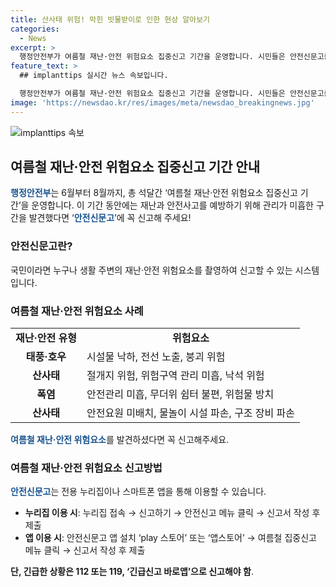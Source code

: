 ```yaml
---
title: 산사태 위험! 막힌 빗물받이로 인한 현상 알아보기
categories:
  - News
excerpt: >
  행정안전부가 여름철 재난·안전 위험요소 집중신고 기간을 운영합니다. 시민들은 안전신문고를 통해 생활 주변의 위험을 신고할 수 있으며, 태풍·호우, 산사태, 폭염 등 다양한 위험요소를 신고할 수 있습니다. 안전신고는 누리집이나 스마트폰 앱을 통해 가능하며, 긴급한 상황은 112 또는 119로 신고해야 합니다.
feature_text: >
  ## implanttips 실시간 뉴스 속보입니다.

  행정안전부가 여름철 재난·안전 위험요소 집중신고 기간을 운영합니다. 시민들은 안전신문고를 통해 생활 주변의 위험을 신고할 수 있으며, 태풍·호우, 산사태, 폭염 등 다양한 위험요소를 신고할 수 있습니다. 안전신고는 누리집이나 스마트폰 앱을 통해 가능하며, 긴급한 상황은 112 또는 119로 신고해야 합니다.
image: 'https://newsdao.kr/res/images/meta/newsdao_breakingnews.jpg'
---
```


<p><img src="https://newsdao.kr/res/images/meta/newsdao_breakingnews.jpg" alt="implanttips 속보" /></p>

<h2 data-ke-size="size26">여름철 재난·안전 위험요소 집중신고 기간 안내</h2>

<p><b><span style="color: #1a5490;">행정안전부</span></b>는 6월부터 8월까지, 총 석달간 ‘여름철 재난·안전 위험요소 집중신고 기간’을 운영합니다. 이 기간 동안에는 재난과 안전사고를 예방하기 위해 관리가 미흡한 구간을 발견했다면 ‘<b><span style="color: #1a5490;">안전신문고</span></b>’에 꼭 신고해 주세요!</p>

<h3>안전신문고란?</h3>

<p>국민이라면 누구나 생활 주변의 재난·안전 위험요소를 촬영하여 신고할 수 있는 시스템입니다.</p>

<h3>여름철 재난·안전 위험요소 사례</h3>

<table>
  <tr>
    <td style="text-align: center; height: 17px;"><b>재난·안전 유형</b></td>
    <td style="text-align: center; height: 17px;"><b>위험요소</b></td>
  </tr>
  <tr>
    <td style="text-align: center; height: 17px;"><b>태풍·호우</b></td>
    <td>시설물 낙하, 전선 노출, 붕괴 위험</td>
  </tr>
  <tr>
    <td style="text-align: center; height: 17px;"><b>산사태</b></td>
    <td>절개지 위험, 위험구역 관리 미흡, 낙석 위험</td>
  </tr>
  <tr>
    <td style="text-align: center; height: 17px;"><b>폭염</b></td>
    <td>안전관리 미흡, 무더위 쉼터 불편, 위험물 방치</td>
  </tr>
  <tr>
    <td style="text-align: center; height: 17px;"><b>산사태</b></td>
    <td>안전요원 미배치, 물놀이 시설 파손, 구조 장비 파손</td>
  </tr>
</table>

<p><b><span style="color: #1a5490;">여름철 재난·안전 위험요소</span></b>를 발견하셨다면 꼭 신고해주세요.</p>

<h3>여름철 재난·안전 위험요소 신고방법</h3>

<p><b><span style="color: #1a5490;">안전신문고</span></b>는 전용 누리집이나 스마트폰 앱을 통해 이용할 수 있습니다.</p>

<ul>
  <li><b>누리집 이용 시</b>: 누리집 접속 → 신고하기 → 안전신고 메뉴 클릭 → 신고서 작성 후 제출</li>
  <li><b>앱 이용 시</b>: 안전신문고 앱 설치 ‘play 스토어’ 또는 ‘앱스토어’ → 여름철 집중신고 메뉴 클릭 → 신고서 작성 후 제출</li>
</ul>

<p><b>단, 긴급한 상황은 112 또는 119, ‘긴급신고 바로앱’으로 신고해야 함</b>.</p>

<p data-ke-size="size16">&nbsp;</p>

